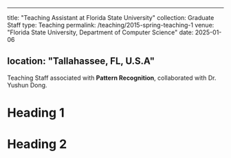
---

title: "Teaching Assistant at Florida State University"
collection: Graduate Staff
type: Teaching
permalink: /teaching/2015-spring-teaching-1
venue: "Florida State University, Department of Computer Science"
date: 2025-01-06

location: "Tallahassee, FL, U.S.A"
---

Teaching Staff associated with <b>Pattern Recognition</b>, collaborated with Dr. Yushun Dong.

Heading 1
======

Heading 2
======

